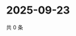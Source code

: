 # 2025-09-23

共 0 条

<!-- BEGIN ZHIHUQUESTIONS -->
<!-- 最后更新时间 Tue Sep 23 2025 11:24:55 GMT+0800 (China Standard Time) -->

<!-- END ZHIHUQUESTIONS -->
